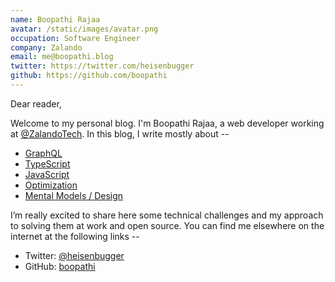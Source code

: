 ```yaml
---
name: Boopathi Rajaa
avatar: /static/images/avatar.png
occupation: Software Engineer
company: Zalando
email: me@boopathi.blog
twitter: https://twitter.com/heisenbugger
github: https://github.com/boopathi
---
```


Dear reader,

Welcome to my personal blog. I'm Boopathi Rajaa, a web developer working at [@ZalandoTech](https://twitter.com/ZalandoTech). In this blog, I write mostly about --

- [GraphQL](/tags/graphql)
- [TypeScript](/tags/typescript)
- [JavaScript](/tags/javascript)
- [Optimization](/tags/optimization)
- [Mental Models / Design](/tags/design)

I’m really excited to share here some technical challenges and my approach to solving them at work and open source. You can find me elsewhere on the internet at the following links --

- Twitter: [@heisenbugger](https://twitter.com/heisenbugger)
- GitHub: [boopathi](https://github.com/boopathi)
